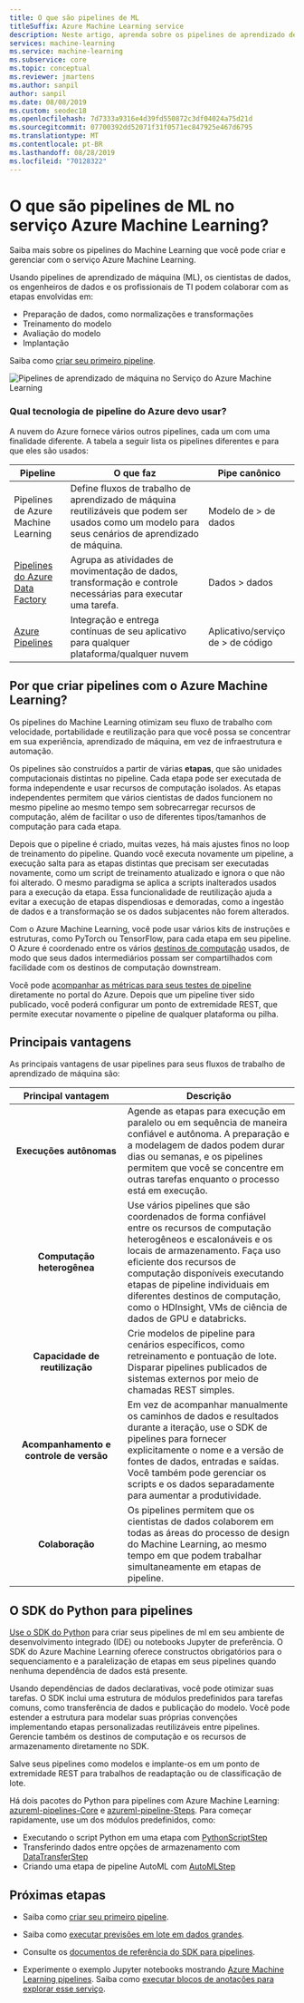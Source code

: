 ```yaml
---
title: O que são pipelines de ML
titleSuffix: Azure Machine Learning service
description: Neste artigo, aprenda sobre os pipelines de aprendizado de máquina que você pode criar com o SDK do Azure Machine Learning para Python e as vantagens de usar pipelines. Pipelines de ML (aprendizado de máquina) são usados por cientistas de dados para criar, otimizar e gerenciar seus fluxos de trabalho de aprendizado de máquina.
services: machine-learning
ms.service: machine-learning
ms.subservice: core
ms.topic: conceptual
ms.reviewer: jmartens
ms.author: sanpil
author: sanpil
ms.date: 08/08/2019
ms.custom: seodec18
ms.openlocfilehash: 7d7333a9316e4d39fd550872c3df04024a75d21d
ms.sourcegitcommit: 07700392dd52071f31f0571ec847925e467d6795
ms.translationtype: MT
ms.contentlocale: pt-BR
ms.lasthandoff: 08/28/2019
ms.locfileid: "70128322"
---
```

# <a name="what-are-ml-pipelines-in-azure-machine-learning-service"></a>O que são pipelines de ML no serviço Azure Machine Learning?

Saiba mais sobre os pipelines do Machine Learning que você pode criar e gerenciar com o serviço Azure Machine Learning. 

Usando pipelines de aprendizado de máquina (ML), os cientistas de dados, os engenheiros de dados e os profissionais de TI podem colaborar com as etapas envolvidas em:
+ Preparação de dados, como normalizações e transformações
+ Treinamento do modelo
+ Avaliação do modelo
+ Implantação

Saiba como [criar seu primeiro pipeline](how-to-create-your-first-pipeline.md).

![Pipelines de aprendizado de máquina no Serviço do Azure Machine Learning](./media/concept-ml-pipelines/pipeline-flow.png)

<a name="compare"></a>
### <a name="which-azure-pipeline-technology-should-i-use"></a>Qual tecnologia de pipeline do Azure devo usar?

A nuvem do Azure fornece vários outros pipelines, cada um com uma finalidade diferente. A tabela a seguir lista os pipelines diferentes e para que eles são usados:

| Pipeline | O que faz | Pipe canônico |
| ---- | ---- | ---- |
| Pipelines de Azure Machine Learning | Define fluxos de trabalho de aprendizado de máquina reutilizáveis que podem ser usados como um modelo para seus cenários de aprendizado de máquina. | Modelo de > de dados |
| [Pipelines do Azure Data Factory](https://docs.microsoft.com/azure/data-factory/concepts-pipelines-activities) | Agrupa as atividades de movimentação de dados, transformação e controle necessárias para executar uma tarefa.  | Dados > dados |
| [Azure Pipelines](https://azure.microsoft.com/services/devops/pipelines/) | Integração e entrega contínuas de seu aplicativo para qualquer plataforma/qualquer nuvem  | Aplicativo/serviço de > de código |

## <a name="why-build-pipelines-with-azure-machine-learning"></a>Por que criar pipelines com o Azure Machine Learning?

Os pipelines do Machine Learning otimizam seu fluxo de trabalho com velocidade, portabilidade e reutilização para que você possa se concentrar em sua experiência, aprendizado de máquina, em vez de infraestrutura e automação.

Os pipelines são construídos a partir de várias **etapas**, que são unidades computacionais distintas no pipeline. Cada etapa pode ser executada de forma independente e usar recursos de computação isolados.
As etapas independentes permitem que vários cientistas de dados funcionem no mesmo pipeline ao mesmo tempo sem sobrecarregar recursos de computação, além de facilitar o uso de diferentes tipos/tamanhos de computação para cada etapa.

Depois que o pipeline é criado, muitas vezes, há mais ajustes finos no loop de treinamento do pipeline. Quando você executa novamente um pipeline, a execução salta para as etapas distintas que precisam ser executadas novamente, como um script de treinamento atualizado e ignora o que não foi alterado. O mesmo paradigma se aplica a scripts inalterados usados para a execução da etapa. Essa funcionalidade de reutilização ajuda a evitar a execução de etapas dispendiosas e demoradas, como a ingestão de dados e a transformação se os dados subjacentes não forem alterados.

Com o Azure Machine Learning, você pode usar vários kits de instruções e estruturas, como PyTorch ou TensorFlow, para cada etapa em seu pipeline. O Azure é coordenado entre os vários [destinos de computação](concept-azure-machine-learning-architecture.md) usados, de modo que seus dados intermediários possam ser compartilhados com facilidade com os destinos de computação downstream.

Você pode [acompanhar as métricas para seus testes de pipeline](https://docs.microsoft.com/azure/machine-learning/service/how-to-track-experiments) diretamente no portal do Azure. Depois que um pipeline tiver sido publicado, você poderá configurar um ponto de extremidade REST, que permite executar novamente o pipeline de qualquer plataforma ou pilha.

## <a name="key-advantages"></a>Principais vantagens

As principais vantagens de usar pipelines para seus fluxos de trabalho de aprendizado de máquina são:

|Principal vantagem|Descrição|
|:-------:|-----------|
|**Execuções&nbsp;autônomas**|Agende as etapas para execução em paralelo ou em sequência de maneira confiável e autônoma. A preparação e a modelagem de dados podem durar dias ou semanas, e os pipelines permitem que você se concentre em outras tarefas enquanto o processo está em execução. |
|**Computação heterogênea**|Use vários pipelines que são coordenados de forma confiável entre os recursos de computação heterogêneos e escalonáveis e os locais de armazenamento. Faça uso eficiente dos recursos de computação disponíveis executando etapas de pipeline individuais em diferentes destinos de computação, como o HDInsight, VMs de ciência de dados de GPU e databricks.|
|**Capacidade de reutilização**|Crie modelos de pipeline para cenários específicos, como retreinamento e pontuação de lote. Disparar pipelines publicados de sistemas externos por meio de chamadas REST simples.|
|**Acompanhamento e controle de versão**|Em vez de acompanhar manualmente os caminhos de dados e resultados durante a iteração, use o SDK de pipelines para fornecer explicitamente o nome e a versão de fontes de dados, entradas e saídas. Você também pode gerenciar os scripts e os dados separadamente para aumentar a produtividade.|
|**Colaboração**|Os pipelines permitem que os cientistas de dados colaborem em todas as áreas do processo de design do Machine Learning, ao mesmo tempo em que podem trabalhar simultaneamente em etapas de pipeline.|

## <a name="the-python-sdk-for-pipelines"></a>O SDK do Python para pipelines

[Use o SDK do Python](https://docs.microsoft.com/python/api/azureml-pipeline-core/?view=azure-ml-py) para criar seus pipelines de ml em seu ambiente de desenvolvimento integrado (IDE) ou notebooks Jupyter de preferência. O SDK do Azure Machine Learning oferece constructos obrigatórios para o sequenciamento e a paralelização de etapas em seus pipelines quando nenhuma dependência de dados está presente. 

Usando dependências de dados declarativas, você pode otimizar suas tarefas. O SDK inclui uma estrutura de módulos predefinidos para tarefas comuns, como transferência de dados e publicação do modelo. Você pode estender a estrutura para modelar suas próprias convenções implementando etapas personalizadas reutilizáveis entre pipelines. Gerencie também os destinos de computação e os recursos de armazenamento diretamente no SDK.

Salve seus pipelines como modelos e implante-os em um ponto de extremidade REST para trabalhos de readaptação ou de classificação de lote.

Há dois pacotes do Python para pipelines com Azure Machine Learning: [azureml-pipelines-Core](https://docs.microsoft.com/python/api/azureml-pipeline-core/?view=azure-ml-py) e [azureml-pipeline-Steps](https://docs.microsoft.com/python/api/azureml-pipeline-steps/?view=azure-ml-py). Para começar rapidamente, use um dos módulos predefinidos, como:

* Executando o script Python em uma etapa com [PythonScriptStep](https://docs.microsoft.com/python/api/azureml-pipeline-steps/azureml.pipeline.steps.python_script_step.pythonscriptstep)
* Transferindo dados entre opções de armazenamento com [DataTransferStep](https://docs.microsoft.com/python/api/azureml-pipeline-steps/azureml.pipeline.steps.datatransferstep)
* Criando uma etapa de pipeline AutoML com [AutoMLStep](https://docs.microsoft.com/python/api/azureml-train-automl/azureml.train.automl.automlstep)

## <a name="next-steps"></a>Próximas etapas

+ Saiba como [criar seu primeiro pipeline](how-to-create-your-first-pipeline.md).

+ Saiba como [executar previsões em lote em dados grandes](how-to-run-batch-predictions.md).

+ Consulte os [documentos de referência do SDK para pipelines](https://docs.microsoft.com/python/api/azureml-pipeline-core/?view=azure-ml-py).

+ Experimente o exemplo Jupyter notebooks mostrando [Azure Machine Learning pipelines](https://github.com/Azure/MachineLearningNotebooks/blob/master/how-to-use-azureml/machine-learning-pipelines). Saiba como [executar blocos de anotações para explorar esse serviço](samples-notebooks.md).

